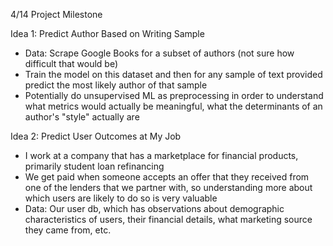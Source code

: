 4/14 Project Milestone

Idea 1: Predict Author Based on Writing Sample
-	Data: Scrape Google Books for a subset of authors (not sure how difficult that would be)
-	Train the model on this dataset and then for any sample of text provided predict the most likely author of that sample
- 	Potentially do unsupervised ML as preprocessing in order to understand what metrics would actually be meaningful, what the determinants of an author's "style" actually are

Idea 2: Predict User Outcomes at My Job
-	I work at a company that has a marketplace for financial products, primarily student loan refinancing
-	We get paid when someone accepts an offer that they received from one of the lenders that we partner with, so understanding more about which users are likely to do so is very valuable
-	Data: Our user db, which has observations about demographic characteristics of users, their financial details, what marketing source they came from, etc.
